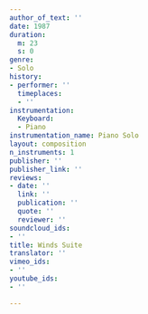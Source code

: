 ```yaml
---
author_of_text: ''
date: 1987
duration:
  m: 23
  s: 0
genre:
- Solo
history:
- performer: ''
  timeplaces:
  - ''
instrumentation:
  Keyboard:
  - Piano
instrumentation_name: Piano Solo
layout: composition
n_instruments: 1
publisher: ''
publisher_link: ''
reviews:
- date: ''
  link: ''
  publication: ''
  quote: ''
  reviewer: ''
soundcloud_ids:
- ''
title: Winds Suite
translator: ''
vimeo_ids:
- ''
youtube_ids:
- ''

---
```

